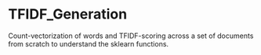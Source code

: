 # TFIDF_Generation
Count-vectorization of words and TFIDF-scoring across a set of documents from scratch to understand the sklearn functions. 
